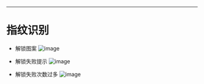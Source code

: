 
---

  # 指纹识别
  
  
  
  - 解锁图案
  ![image](https://github.com/wp521/fingerLock/blob/master/pic/show.png)

  - 解锁失败提示
   ![image](https://github.com/wp521/fingerLock/blob/master/pic/error.png) 

- 解锁失败次数过多
   ![image](https://github.com/wp521/fingerLock/blob/master/pic/error_mas.png)
